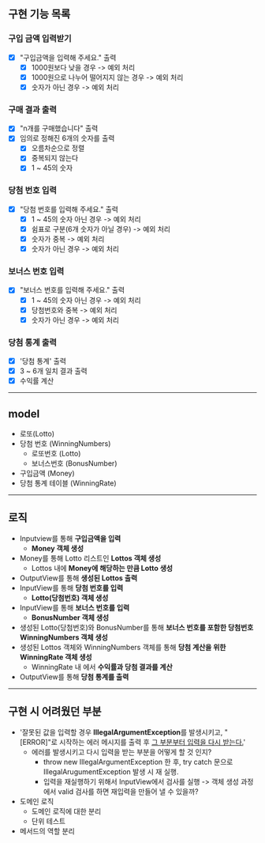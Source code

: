 ## 구현 기능 목록

### 구입 금액 입력받기

- [x] "구입금액을 입력해 주세요." 출력
    - [x] 1000원보다 낮을 경우 -> 예외 처리
    - [x] 1000원으로 나누어 떨어지지 않는 경우 -> 예외 처리
    - [x] 숫자가 아닌 경우 -> 예외 처리

### 구매 결과 출력

- [x] "n개를 구매했습니다" 출력
- [x] 임의로 정해진 6개의 숫자를 출력
    - [x] 오름차순으로 정렬
    - [x] 중복되지 않는다
    - [x] 1 ~ 45의 숫자

### 당첨 번호 입력

- [x] "당첨 번호를 입력해 주세요." 출력
    - [x] 1 ~ 45의 숫자 아닌 경우 -> 예외 처리
    - [x] 쉼표로 구분(6개 숫자가 아닐 경우) -> 예외 처리
    - [x] 숫자가 중복 -> 예외 처리
    - [x] 숫자가 아닌 경우 -> 예외 처리

### 보너스 번호 입력

- [x] "보너스 번호를 입력해 주세요." 출력
    - [x] 1 ~ 45의 숫자 아닌 경우 -> 예외 처리
    - [x] 당첨번호와 중복 -> 예외 처리
    - [x] 숫자가 아닌 경우 -> 예외 처리

### 당첨 통계 출력

- [x] '당첨 통계' 출력
- [x] 3 ~ 6개 일치 결과 출력
- [x] 수익률 계산

***

## model

- 로또(Lotto)
- 당첨 번호 (WinningNumbers)
    - 로또번호 (Lotto)
    - 보너스번호 (BonusNumber)
- 구입금액 (Money)
- 당첨 통계 테이블 (WinningRate)

***

## 로직

- Inputview를 통해 **구입금액을 입력**
    - **Money 객체 생성**
- Money를 통해 Lotto 리스트인 **Lottos 객체 생성**
    - Lottos 내에 **Money에 해당하는 만큼 Lotto 생성**
- OutputView를 통해 **생성된 Lottos 출력**
- InputView를 통해 **당첨 번호를 입력**
    - **Lotto(당첨번호) 객체 생성**
- InputView를 통해 **보너스 번호를 입력**
    - **BonusNumber 객체 생성**
- 생성된 Lotto(당첨번호)와 BonusNumber를 통해 **보너스 번호를 포함한 당첨번호 WinningNumbers 객체 생성**
- 생성된 Lottos 객체와 WinningNumbers 객체를 통해 **당첨 계산을 위한 WinningRate 객체 생성**
    - WinningRate 내 에서 **수익률과 당첨 결과를 계산**
- OutputView를 통해 **당첨 통계를 출력**

***

## 구현 시 어려웠던 부분

- '잘못된 값을 입력할 경우 **IllegalArgumentException**를 발생시키고,
  "[ERROR]"로 시작하는 에러 메시지를 출력 후 <u>그 부분부터 입력을 다시 받는다.</u>'
    - 에러를 발생시키고 다시 입력을 받는 부분을 어떻게 할 것 인지?
        - throw new IllegalArgumentException 한 후, try catch 문으로 IllegalArugumentException 발생 시 재 실행.
        - 입력을 재실행하기 위해서 InputView에서 검사를 실행 -> 객체 생성 과정에서 valid 검사를 하면 재입력을 만들어 낼 수 있을까?
- 도메인 로직
    - 도메인 로직에 대한 분리
    - 단위 테스트
- 메서드의 역할 분리